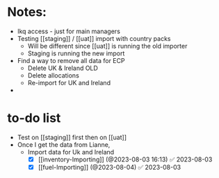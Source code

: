 # Notes:
- lkq access - just for main managers
- Testing [[staging]] / [[uat]] import with country packs
	- Will be different since [[uat]] is running the old importer
	- Staging is running the new import
- Find a way to remove all data for ECP 
	- Delete UK & Ireland OLD
	- Delete allocations
	- Re-import for UK and Ireland
- 
# to-do list
- Test on [[staging]] first then on [[uat]]
- Once I get the data from Lianne,
	- Import data for Uk and Ireland
		- [x] [[inventory-Importing]] (@2023-08-03 16:13) ✅ 2023-08-03
		- [x] [[fuel-Importing]] (@2023-08-04) ✅ 2023-08-03
